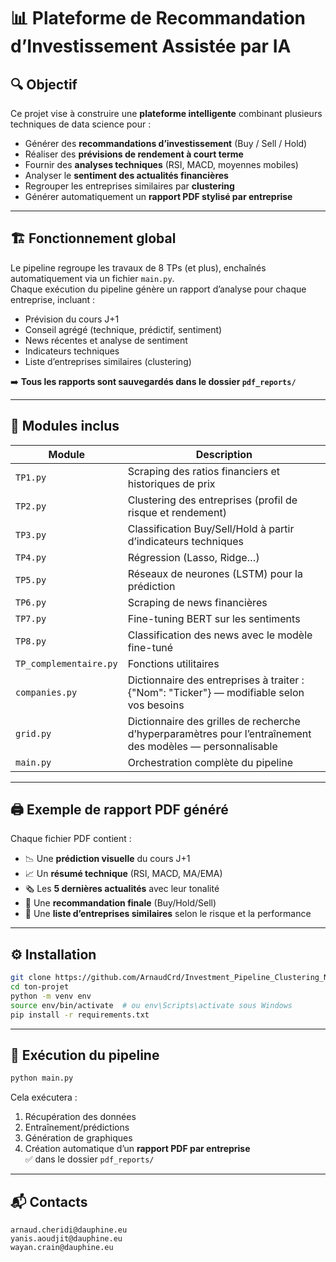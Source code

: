 # 📊 Plateforme de Recommandation d’Investissement Assistée par IA

## 🔍 Objectif

Ce projet vise à construire une **plateforme intelligente** combinant plusieurs techniques de data science pour :

- Générer des **recommandations d’investissement** (Buy / Sell / Hold)
- Réaliser des **prévisions de rendement à court terme**
- Fournir des **analyses techniques** (RSI, MACD, moyennes mobiles)
- Analyser le **sentiment des actualités financières**
- Regrouper les entreprises similaires par **clustering**
- Générer automatiquement un **rapport PDF stylisé par entreprise**

---

## 🏗️ Fonctionnement global

Le pipeline regroupe les travaux de 8 TPs (et plus), enchaînés automatiquement via un fichier `main.py`.  
Chaque exécution du pipeline génère un rapport d’analyse pour chaque entreprise, incluant :

- Prévision du cours J+1
- Conseil agrégé (technique, prédictif, sentiment)
- News récentes et analyse de sentiment
- Indicateurs techniques
- Liste d’entreprises similaires (clustering)

➡️ **Tous les rapports sont sauvegardés dans le dossier `pdf_reports/`**

---

## 🧠 Modules inclus

| Module                 | Description                                                                                                |
|------------------------|------------------------------------------------------------------------------------------------------------|
| `TP1.py`               | Scraping des ratios financiers et historiques de prix                                                      |
| `TP2.py`               | Clustering des entreprises (profil de risque et rendement)                                                 |
| `TP3.py`               | Classification Buy/Sell/Hold à partir d’indicateurs techniques                                             |
| `TP4.py`               | Régression (Lasso, Ridge…)                                                                                 |
| `TP5.py`               | Réseaux de neurones (LSTM) pour la prédiction                                                              |
| `TP6.py`               | Scraping de news financières                                                                               |
| `TP7.py`               | Fine-tuning BERT sur les sentiments                                                                        |
| `TP8.py`               | Classification des news avec le modèle fine-tuné                                                           |
| `TP_complementaire.py` | Fonctions utilitaires                                                                                      |
| `companies.py`         | Dictionnaire des entreprises à traiter : {"Nom": "Ticker"} — modifiable selon vos besoins                  |
| `grid.py`              | Dictionnaire des grilles de recherche d’hyperparamètres pour l’entraînement des modèles — personnalisable  |
| `main.py`              | Orchestration complète du pipeline                                                                         |


---

## 🖨️ Exemple de rapport PDF généré

Chaque fichier PDF contient :

- 📉 Une **prédiction visuelle** du cours J+1
- 📈 Un **résumé technique** (RSI, MACD, MA/EMA)
- 🗞️ Les **5 dernières actualités** avec leur tonalité
- 🧠 Une **recommandation finale** (Buy/Hold/Sell)
- 🔗 Une **liste d’entreprises similaires** selon le risque et la performance

---

## ⚙️ Installation

```bash
git clone https://github.com/ArnaudCrd/Investment_Pipeline_Clustering_NLP_Prediction.git
cd ton-projet
python -m venv env
source env/bin/activate  # ou env\Scripts\activate sous Windows
pip install -r requirements.txt
```

---

## 🚀 Exécution du pipeline

```bash
python main.py
```

Cela exécutera :

1. Récupération des données
2. Entraînement/prédictions
3. Génération de graphiques
4. Création automatique d’un **rapport PDF par entreprise**  
   ✅ dans le dossier `pdf_reports/`

---

## 📬 Contacts

```text
arnaud.cheridi@dauphine.eu
yanis.aoudjit@dauphine.eu
wayan.crain@dauphine.eu
```
